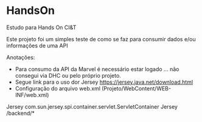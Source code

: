 # HandsOn
Estudo para Hands On CI&amp;T

Este projeto foi um simples teste de como se faz para consumir dados e/ou informações de uma API

Anotações:
 - Para consumo da API da Marvel é necessário estar logado ... não consegui via DHC ou pelo próprio projeto.
 - Segue link para o uso dor Jersey https://jersey.java.net/download.html
 - Configuração do arquivo web.xml (Projeto/WebContent/WEB-INF/web.xml)
 <servlet>
      <servlet-name>Jersey</servlet-name>
      <servlet-class>com.sun.jersey.spi.container.servlet.ServletContainer</servlet-class>
  </servlet>
  <servlet-mapping>
      <servlet-name>Jersey</servlet-name>
      <url-pattern>/backend/*</url-pattern>
  </servlet-mapping>
